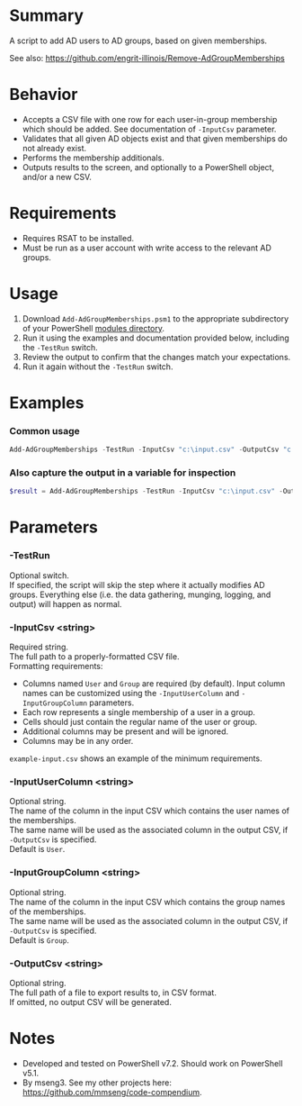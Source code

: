 # Summary
A script to add AD users to AD groups, based on given memberships.  

See also: https://github.com/engrit-illinois/Remove-AdGroupMemberships  

# Behavior
- Accepts a CSV file with one row for each user-in-group membership which should be added. See documentation of `-InputCsv` parameter.
- Validates that all given AD objects exist and that given memberships do not already exist.
- Performs the membership additionals.
- Outputs results to the screen, and optionally to a PowerShell object, and/or a new CSV.

# Requirements
- Requires RSAT to be installed.
- Must be run as a user account with write access to the relevant AD groups.

# Usage
1. Download `Add-AdGroupMemberships.psm1` to the appropriate subdirectory of your PowerShell [modules directory](https://github.com/engrit-illinois/how-to-install-a-custom-powershell-module).
2. Run it using the examples and documentation provided below, including the `-TestRun` switch.
3. Review the output to confirm that the changes match your expectations.
4. Run it again without the `-TestRun` switch.

# Examples

### Common usage
```powershell
Add-AdGroupMemberships -TestRun -InputCsv "c:\input.csv" -OutputCsv "c:\output.csv"
```

### Also capture the output in a variable for inspection
```powershell
$result = Add-AdGroupMemberships -TestRun -InputCsv "c:\input.csv" -OutputCsv "c:\output.csv" -PassThru
```

# Parameters

### -TestRun
Optional switch.  
If specified, the script will skip the step where it actually modifies AD groups. Everything else (i.e. the data gathering, munging, logging, and output) will happen as normal.  

### -InputCsv \<string\>
Required string.  
The full path to a properly-formatted CSV file.  
Formatting requirements:  
  - Columns named `User` and `Group` are required (by default). Input column names can be customized using the `-InputUserColumn` and `-InputGroupColumn` parameters.
  - Each row represents a single membership of a user in a group.
  - Cells should just contain the regular name of the user or group.
  - Additional columns may be present and will be ignored.
  - Columns may be in any order.

`example-input.csv` shows an example of the minimum requirements.  

### -InputUserColumn \<string\>
Optional string.  
The name of the column in the input CSV which contains the user names of the memberships.  
The same name will be used as the associated column in the output CSV, if `-OutputCsv` is specified.  
Default is `User`.  

### -InputGroupColumn \<string\>
Optional string.  
The name of the column in the input CSV which contains the group names of the memberships.  
The same name will be used as the associated column in the output CSV, if `-OutputCsv` is specified.  
Default is `Group`.  

### -OutputCsv \<string\>
Optional string.  
The full path of a file to export results to, in CSV format.  
If omitted, no output CSV will be generated.  

# Notes
- Developed and tested on PowerShell v7.2. Should work on PowerShell v5.1.
- By mseng3. See my other projects here: https://github.com/mmseng/code-compendium.
